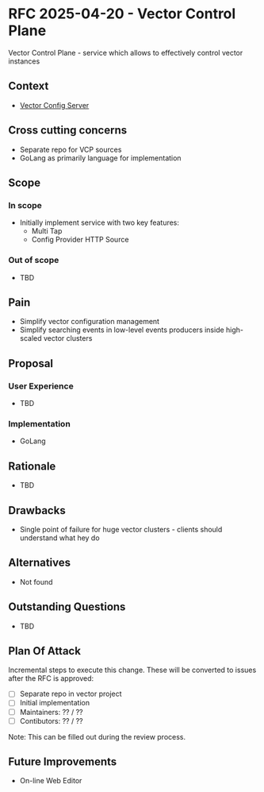 # RFC 2025-04-20 - Vector Control Plane

Vector Control Plane - service which allows to effectively control vector instances

## Context

- [Vector Config Server](https://github.com/vectordotdev/vector/discussions/22709)

## Cross cutting concerns

- Separate repo for VCP sources
- GoLang as primarily language for implementation

## Scope

### In scope

* Initially implement service with two key features:
  * Multi Tap
  * Config Provider HTTP Source

### Out of scope

- TBD

## Pain

- Simplify vector configuration management
- Simplify searching events in low-level events producers inside high-scaled vector clusters

## Proposal

### User Experience

- TBD

### Implementation

- GoLang

## Rationale

- TBD

## Drawbacks

- Single point of failure for huge vector clusters - clients should understand what hey do


## Alternatives

- Not found

## Outstanding Questions

- TBD

## Plan Of Attack

Incremental steps to execute this change. These will be converted to issues after the RFC is approved:

- [ ] Separate repo in vector project
- [ ] Initial implementation
- [ ] Maintainers: ?? / ??
- [ ] Contibutors: ?? / ??

Note: This can be filled out during the review process.

## Future Improvements

- On-line Web Editor
